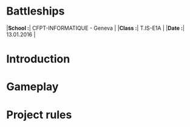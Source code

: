 # Battleships
|**School :**| CFPT-INFORMATIQUE - Geneva |
|**Class :**| T.IS-E1A |
|**Date :**| 13.01.2016 |

# Introduction
# Gameplay
# Project rules
